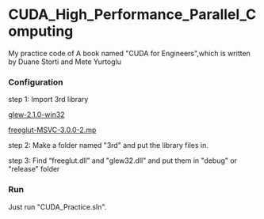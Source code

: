 # CUDA_High_Performance_Parallel_Computing
My practice code of A book named "CUDA for Engineers",which is written by Duane Storti and Mete Yurtoglu

### Configuration

step 1: Import 3rd library 

[glew-2.1.0-win32](https://sourceforge.net/projects/glew/files/glew/2.1.0/glew-2.1.0-win32.zip/download)



[freeglut-MSVC-3.0.0-2.mp](http://prdownloads.sourceforge.net/freeglut/freeglut-3.0.0.tar.gz?download)

step 2: Make a folder named "3rd" and put the library files in.

step 3: Find “freeglut.dll” and "glew32.dll" and put them in "debug" or "release" folder

### Run

Just run "CUDA_Practice.sln".




